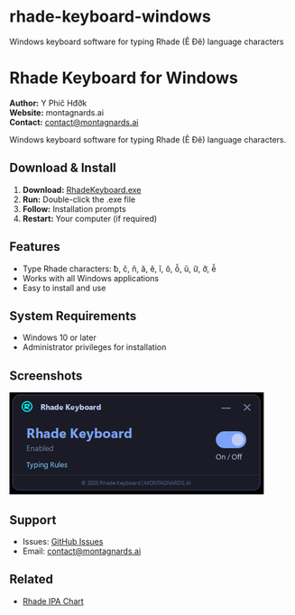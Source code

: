 # rhade-keyboard-windows
Windows keyboard software for typing Rhade (Ê Đê) language characters

# Rhade Keyboard for Windows

**Author:** Y Phič Hđơ̆k  
**Website:** montagnards.ai  
**Contact:** contact@montagnards.ai

Windows keyboard software for typing Rhade (Ê Đê) language characters.

## Download & Install

1. **Download:** [RhadeKeyboard.exe](./RhadeKeyboard.exe)
2. **Run:** Double-click the .exe file
3. **Follow:** Installation prompts
4. **Restart:** Your computer (if required)

## Features
- Type Rhade characters: ƀ, č, ñ, ă, ĕ, ĭ, ŏ, ô̆, ŭ, ư̆, ơ̆, ê̆
- Works with all Windows applications
- Easy to install and use

## System Requirements
- Windows 10 or later
- Administrator privileges for installation

## Screenshots
![Keyboard Layout](./screenshots/keyboard-layout.png)

## Support
- Issues: [GitHub Issues](https://github.com/yourusername/rhade-keyboard-windows/issues)
- Email: contact@montagnards.ai

## Related
- [Rhade IPA Chart](https://github.com/yourusername/rhade-ipa-chart)
